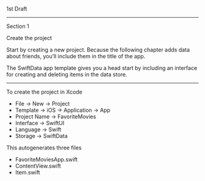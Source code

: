 1st Draft

- - - -

Section 1

Create the project

Start by creating a new project. Because the following chapter adds data about friends, you’ll include them in the title of the app.

The SwiftData app template gives you a head start by including an interface for creating and deleting items in the data store.

- - - -

To create the project in Xcode
* File -> New -> Project
* Template -> iOS -> Application -> App
* Project Name -> FavoriteMovies
* Interface -> SwiftUI
* Language -> Swift
* Storage -> SwiftData

This autogenerates three files
* FavoriteMoviesApp.swift
* ContentView.swift
* Item.swift
